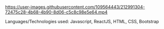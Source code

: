 


https://user-images.githubusercontent.com/109564443/212991304-72475c28-4b68-4b90-8d06-c5c8c98e5e64.mp4

Languages/Technologies used: Javascript, ReactJS, HTML, CSS, Bootstrap

